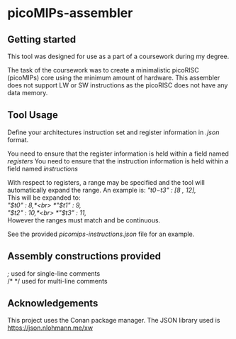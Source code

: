 # picoMIPs-assembler



## Getting started

This tool was designed for use as a part of a coursework during my degree.

The task of the coursework was to create a minimalistic picoRISC (picoMIPs) core using the minimum amount of hardware.
This assembler does not support LW or SW instructions as the picoRISC does not have any data memory.

## Tool Usage

Define your architectures instruction set and register information in *.json* format.

You need to ensure that the register information is held within a field named *registers*
You need to ensure that the instruction information is held within a field named *instructions*


With respect to registers, a range may be specified and the tool will automatically expand the range.
An example is:
  *"$t0-$t3" : [8 , 12],*<br>
This will be expanded to:<br>
*"$t0" : 8,*<br>
*"$t1" : 9,*<br>
*"$t2" : 10,*<br>
*"$t3" : 11,*<br>
However the ranges must match and be continuous.<br>

See the provided *picomips-instructions.json* file for an example.<br>

## Assembly constructions provided

*;* used for single-line comments<br>
/* */ used for multi-line comments

## Acknowledgements

This project uses the Conan package manager.
The JSON library used is https://json.nlohmann.me/xw
